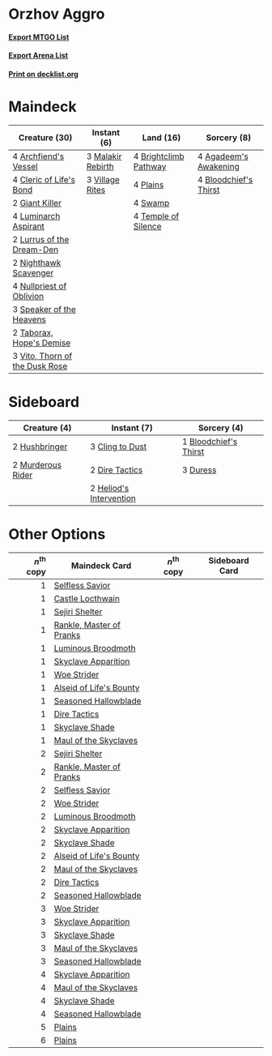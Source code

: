 # Orzhov Aggro

#### [Export MTGO List](../collection/Orzhov%20Aggro/Orzhov%20Aggro.txt)
#### [Export Arena List](../collection/Orzhov%20Aggro/Orzhov%20Aggro_arena.txt)
#### [Print on decklist.org](http://decklist.org/?deckmain=4%09Agadeem's%20Awakening%0A4%09Archfiend's%20Vessel%0A4%09Bloodchief's%20Thirst%0A4%09Brightclimb%20Pathway%0A4%09Cleric%20of%20Life's%20Bond%0A2%09Giant%20Killer%0A4%09Luminarch%20Aspirant%0A2%09Lurrus%20of%20the%20Dream-Den%0A3%09Malakir%20Rebirth%0A2%09Nighthawk%20Scavenger%0A4%09Nullpriest%20of%20Oblivion%0A4%09Plains%0A3%09Speaker%20of%20the%20Heavens%0A4%09Swamp%0A2%09Taborax,%20Hope's%20Demise%0A4%09Temple%20of%20Silence%0A3%09Village%20Rites%0A3%09Vito,%20Thorn%20of%20the%20Dusk%20Rose&deckside=1%09Bloodchief's%20Thirst%0A3%09Cling%20to%20Dust%0A2%09Dire%20Tactics%0A3%09Duress%0A2%09Heliod's%20Intervention%0A2%09Hushbringer%0A2%09Murderous%20Rider)
# Maindeck

|                                              Creature (30)                                              |                                        Instant (6)                                         |                                           Land (16)                                            |                                          Sorcery (8)                                           |
|---------------------------------------------------------------------------------------------------------|--------------------------------------------------------------------------------------------|------------------------------------------------------------------------------------------------|------------------------------------------------------------------------------------------------|
|4 [Archfiend's Vessel](http://gatherer.wizards.com/Pages/Card/Details.aspx?multiverseid=485411)          |3 [Malakir Rebirth](http://gatherer.wizards.com/Pages/Card/Details.aspx?multiverseid=491747)|4 [Brightclimb Pathway](http://gatherer.wizards.com/Pages/Card/Details.aspx?multiverseid=491911)|4 [Agadeem's Awakening](http://gatherer.wizards.com/Pages/Card/Details.aspx?multiverseid=491723)|
|4 [Cleric of Life's Bond](http://gatherer.wizards.com/Pages/Card/Details.aspx?multiverseid=491873)       |3 [Village Rites](http://gatherer.wizards.com/Pages/Card/Details.aspx?multiverseid=485449)  |4 [Plains](http://gatherer.wizards.com/Pages/Card/Details.aspx?multiverseid=439856)             |4 [Bloodchief's Thirst](http://gatherer.wizards.com/Pages/Card/Details.aspx?multiverseid=491729)|
|2 [Giant Killer](http://gatherer.wizards.com/Pages/Card/Details.aspx?multiverseid=472976)                |                                                                                            |4 [Swamp](http://gatherer.wizards.com/Pages/Card/Details.aspx?multiverseid=439858)              |                                                                                                |
|4 [Luminarch Aspirant](http://gatherer.wizards.com/Pages/Card/Details.aspx?multiverseid=491647)          |                                                                                            |4 [Temple of Silence](http://gatherer.wizards.com/Pages/Card/Details.aspx?multiverseid=373522)  |                                                                                                |
|2 [Lurrus of the Dream-Den](http://gatherer.wizards.com/Pages/Card/Details.aspx?multiverseid=479746)     |                                                                                            |                                                                                                |                                                                                                |
|2 [Nighthawk Scavenger](http://gatherer.wizards.com/Pages/Card/Details.aspx?multiverseid=491752)         |                                                                                            |                                                                                                |                                                                                                |
|4 [Nullpriest of Oblivion](http://gatherer.wizards.com/Pages/Card/Details.aspx?multiverseid=491755)      |                                                                                            |                                                                                                |                                                                                                |
|3 [Speaker of the Heavens](http://gatherer.wizards.com/Pages/Card/Details.aspx?multiverseid=488246)      |                                                                                            |                                                                                                |                                                                                                |
|2 [Taborax, Hope's Demise](http://gatherer.wizards.com/Pages/Card/Details.aspx?multiverseid=491767)      |                                                                                            |                                                                                                |                                                                                                |
|3 [Vito, Thorn of the Dusk Rose](http://gatherer.wizards.com/Pages/Card/Details.aspx?multiverseid=485450)|                                                                                            |                                                                                                |                                                                                                |


# Sideboard

|                                        Creature (4)                                        |                                           Instant (7)                                            |                                          Sorcery (4)                                           |
|--------------------------------------------------------------------------------------------|--------------------------------------------------------------------------------------------------|------------------------------------------------------------------------------------------------|
|2 [Hushbringer](http://gatherer.wizards.com/Pages/Card/Details.aspx?multiverseid=472980)    |3 [Cling to Dust](http://gatherer.wizards.com/Pages/Card/Details.aspx?multiverseid=476338)        |1 [Bloodchief's Thirst](http://gatherer.wizards.com/Pages/Card/Details.aspx?multiverseid=491729)|
|2 [Murderous Rider](http://gatherer.wizards.com/Pages/Card/Details.aspx?multiverseid=473059)|2 [Dire Tactics](http://gatherer.wizards.com/Pages/Card/Details.aspx?multiverseid=479703)         |3 [Duress](http://gatherer.wizards.com/Pages/Card/Details.aspx?multiverseid=14557)              |
|                                                                                            |2 [Heliod's Intervention](http://gatherer.wizards.com/Pages/Card/Details.aspx?multiverseid=476270)|                                                                                                |


# Other Options

|*n*<sup>th</sup> copy|                                           Maindeck Card                                           |*n*<sup>th</sup> copy|Sideboard Card|
|--------------------:|---------------------------------------------------------------------------------------------------|---------------------|--------------|
|                    1|[Selfless Savior](http://gatherer.wizards.com/Pages/Card/Details.aspx?multiverseid=485359)         |                     |              |
|                    1|[Castle Locthwain](http://gatherer.wizards.com/Pages/Card/Details.aspx?multiverseid=473203)        |                     |              |
|                    1|[Sejiri Shelter](http://gatherer.wizards.com/Pages/Card/Details.aspx?multiverseid=491662)          |                     |              |
|                    1|[Rankle, Master of Pranks](http://gatherer.wizards.com/Pages/Card/Details.aspx?multiverseid=473063)|                     |              |
|                    1|[Luminous Broodmoth](http://gatherer.wizards.com/Pages/Card/Details.aspx?multiverseid=479541)      |                     |              |
|                    1|[Skyclave Apparition](http://gatherer.wizards.com/Pages/Card/Details.aspx?multiverseid=495603)     |                     |              |
|                    1|[Woe Strider](http://gatherer.wizards.com/Pages/Card/Details.aspx?multiverseid=476374)             |                     |              |
|                    1|[Alseid of Life's Bounty](http://gatherer.wizards.com/Pages/Card/Details.aspx?multiverseid=476252) |                     |              |
|                    1|[Seasoned Hallowblade](http://gatherer.wizards.com/Pages/Card/Details.aspx?multiverseid=485357)    |                     |              |
|                    1|[Dire Tactics](http://gatherer.wizards.com/Pages/Card/Details.aspx?multiverseid=479703)            |                     |              |
|                    1|[Skyclave Shade](http://gatherer.wizards.com/Pages/Card/Details.aspx?multiverseid=491763)          |                     |              |
|                    1|[Maul of the Skyclaves](http://gatherer.wizards.com/Pages/Card/Details.aspx?multiverseid=491651)   |                     |              |
|                    2|[Sejiri Shelter](http://gatherer.wizards.com/Pages/Card/Details.aspx?multiverseid=491662)          |                     |              |
|                    2|[Rankle, Master of Pranks](http://gatherer.wizards.com/Pages/Card/Details.aspx?multiverseid=473063)|                     |              |
|                    2|[Selfless Savior](http://gatherer.wizards.com/Pages/Card/Details.aspx?multiverseid=485359)         |                     |              |
|                    2|[Woe Strider](http://gatherer.wizards.com/Pages/Card/Details.aspx?multiverseid=476374)             |                     |              |
|                    2|[Luminous Broodmoth](http://gatherer.wizards.com/Pages/Card/Details.aspx?multiverseid=479541)      |                     |              |
|                    2|[Skyclave Apparition](http://gatherer.wizards.com/Pages/Card/Details.aspx?multiverseid=495603)     |                     |              |
|                    2|[Skyclave Shade](http://gatherer.wizards.com/Pages/Card/Details.aspx?multiverseid=491763)          |                     |              |
|                    2|[Alseid of Life's Bounty](http://gatherer.wizards.com/Pages/Card/Details.aspx?multiverseid=476252) |                     |              |
|                    2|[Maul of the Skyclaves](http://gatherer.wizards.com/Pages/Card/Details.aspx?multiverseid=491651)   |                     |              |
|                    2|[Dire Tactics](http://gatherer.wizards.com/Pages/Card/Details.aspx?multiverseid=479703)            |                     |              |
|                    2|[Seasoned Hallowblade](http://gatherer.wizards.com/Pages/Card/Details.aspx?multiverseid=485357)    |                     |              |
|                    3|[Woe Strider](http://gatherer.wizards.com/Pages/Card/Details.aspx?multiverseid=476374)             |                     |              |
|                    3|[Skyclave Apparition](http://gatherer.wizards.com/Pages/Card/Details.aspx?multiverseid=495603)     |                     |              |
|                    3|[Skyclave Shade](http://gatherer.wizards.com/Pages/Card/Details.aspx?multiverseid=491763)          |                     |              |
|                    3|[Maul of the Skyclaves](http://gatherer.wizards.com/Pages/Card/Details.aspx?multiverseid=491651)   |                     |              |
|                    3|[Seasoned Hallowblade](http://gatherer.wizards.com/Pages/Card/Details.aspx?multiverseid=485357)    |                     |              |
|                    4|[Skyclave Apparition](http://gatherer.wizards.com/Pages/Card/Details.aspx?multiverseid=495603)     |                     |              |
|                    4|[Maul of the Skyclaves](http://gatherer.wizards.com/Pages/Card/Details.aspx?multiverseid=491651)   |                     |              |
|                    4|[Skyclave Shade](http://gatherer.wizards.com/Pages/Card/Details.aspx?multiverseid=491763)          |                     |              |
|                    4|[Seasoned Hallowblade](http://gatherer.wizards.com/Pages/Card/Details.aspx?multiverseid=485357)    |                     |              |
|                    5|[Plains](http://gatherer.wizards.com/Pages/Card/Details.aspx?multiverseid=439856)                  |                     |              |
|                    6|[Plains](http://gatherer.wizards.com/Pages/Card/Details.aspx?multiverseid=439856)                  |                     |              |

